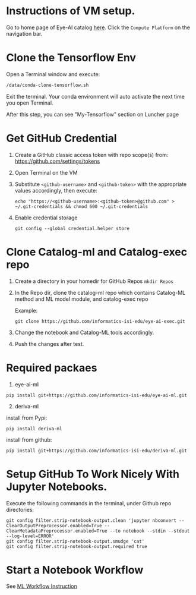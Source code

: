 # Instructions of VM setup.

Go to home page of Eye-AI catalog [here](https://www.eye-ai.org). Click the `Compute Platform`
on the navigation bar.

# Clone the Tensorflow Env
Open a Terminal window and execute:
```bash
/data/conda-clone-tensorflow.sh
```
Exit the terminal. Your conda environment will auto activate the next time you open Terminal.

After this step, you can see "My-Tensorflow" section on Luncher page

# Get GitHub Credential
1. Create a GitHub classic access token with repo scope(s) from: https://github.com/settings/tokens
2. Open Terminal on the VM
3. Substitute `<github-username>` and `<github-token>` with the appropriate values accordingly, then execute:
   ```
   echo "https://<github-username>:<github-token>@github.com" > ~/.git-credentials && chmod 600 ~/.git-credentials
   ```

4. Enable credential storage
    ```
   git config --global credential.helper store
    ```

# Clone Catalog-ml and Catalog-exec repo
1. Create a directory in your homedir for GitHub Repos `mkdir Repos`
2. In the Repo dir, clone the catalog-ml repo which contains Catalog-ML method and ML model module, and catalog-exec repo
    
   Example:

   ```
   git clone https://github.com/informatics-isi-edu/eye-ai-exec.git
    ```
3. Change the notebook and Catalog-ML tools accordingly.
4. Push the changes after test.

# Required packaes
1. eye-ai-ml
```
pip install git+https://github.com/informatics-isi-edu/eye-ai-ml.git
```
2. deriva-ml

install from Pypi:
```
pip install deriva-ml
```

install from github:
```
pip install git+https://github.com/informatics-isi-edu/deriva-ml.git
```

# Setup GitHub To Work Nicely With Jupyter Notebooks.

Execute the following commands in the terminal, under Github repo directories:
```
git config filter.strip-notebook-output.clean 'jupyter nbconvert --ClearOutputPreprocessor.enabled=True --ClearMetadataPreprocessor.enabled=True --to notebook --stdin --stdout --log-level=ERROR'
git config filter.strip-notebook-output.smudge 'cat'
git config filter.strip-notebook-output.required true
```

# Start a Notebook Workflow
See [ML Workflow Instruction](user-guide/ml_workflow_instruction.md)
